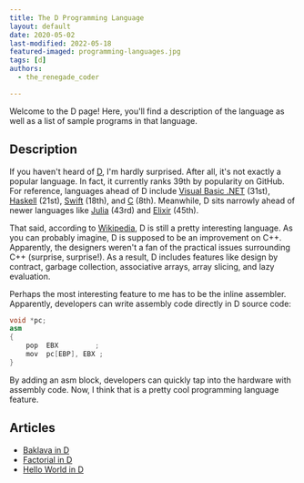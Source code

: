 ```yaml
---
title: The D Programming Language
layout: default
date: 2020-05-02
last-modified: 2022-05-18
featured-imaged: programming-languages.jpg
tags: [d]
authors:
  - the_renegade_coder

---
```


Welcome to the D page! Here, you'll find a description of the language as well as a list of sample programs in that language.

## Description

If you haven't heard of [D][1], I'm hardly surprised. After all, it's 
not exactly a popular language. In fact, it currently ranks 39th by 
popularity on GitHub. For reference, languages ahead of D include 
[Visual Basic .NET][2] (31st), [Haskell][3] (21st), [Swift][4] (18th), and [C][5] (8th). 
Meanwhile, D sits narrowly ahead of newer languages like [Julia][6] (43rd) 
and [Elixir][7] (45th).

That said, according to [Wikipedia][1], D is still a pretty interesting 
language. As you can probably imagine, D is supposed to be an 
improvement on C++. Apparently, the designers weren't a fan of the 
practical issues surrounding C++ (surprise, surprise!). As a result, 
D includes features like design by contract, garbage collection, 
associative arrays, array slicing, and lazy evaluation.

Perhaps the most interesting feature to me has to be the inline 
assembler. Apparently, developers can write assembly code directly 
in D source code:

```d
void *pc;
asm
{
    pop  EBX         ;
    mov  pc[EBP], EBX ; 
}
```

By adding an asm block, developers can quickly tap into the hardware 
with assembly code. Now, I think that is a pretty cool programming 
language feature.

[1]: https://en.wikipedia.org/wiki/D_(programming_language)
[2]: https://en.wikipedia.org/wiki/Visual_Basic_(.NET)
[3]: https://en.wikipedia.org/wiki/Haskell
[4]: https://en.wikipedia.org/wiki/Swift_(programming_language)
[5]: https://en.wikipedia.org/wiki/C_(programming_language)
[6]: https://en.wikipedia.org/wiki/Julia_(programming_language)
[7]: https://en.wikipedia.org/wiki/Elixir_(programming_language)


## Articles

- [Baklava in D](https://rzuckerm.github.io/sample-programs-website-copy/projects/baklava/d)
- [Factorial in D](https://rzuckerm.github.io/sample-programs-website-copy/projects/factorial/d)
- [Hello World in D](https://rzuckerm.github.io/sample-programs-website-copy/projects/hello-world/d)
